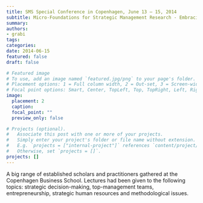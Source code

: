 ```yaml
---
title: SMS Special Conference in Copenhagen, June 13 – 15, 2014
subtitle: Micro-Foundations for Strategic Management Research - Embracing Individuals
summary: 
authors:
- grabi
tags:
categories:
date: 2014-06-15
featured: false
draft: false

# Featured image
# To use, add an image named `featured.jpg/png` to your page's folder.
# Placement options: 1 = Full column width, 2 = Out-set, 3 = Screen-width
# Focal point options: Smart, Center, TopLeft, Top, TopRight, Left, Right, BottomLeft, Bottom, BottomRight
image:
  placement: 2
  caption:
  focal_point: ""
  preview_only: false

# Projects (optional).
#   Associate this post with one or more of your projects.
#   Simply enter your project's folder or file name without extension.
#   E.g. `projects = ["internal-project"]` references `content/project/deep-learning/index.md`.
#   Otherwise, set `projects = []`.
projects: []
---
```


A big range of established scholars and practitioners gathered at the Copenhagen Business School. Lectures had been given to the following topics: strategic decision-making, top-management teams, entrepreneurship, strategic human resources and methodological issues.